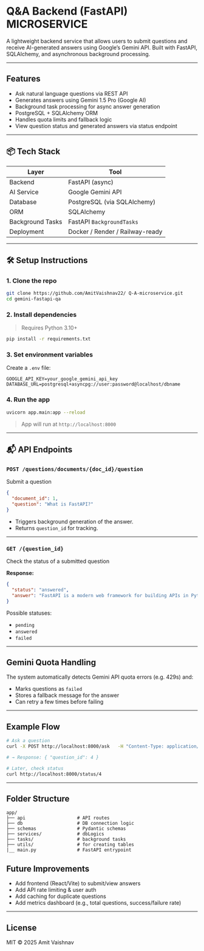 #  Q&A Backend (FastAPI) MICROSERVICE

A lightweight backend service that allows users to submit questions and receive AI-generated answers using Google’s Gemini API. Built with FastAPI, SQLAlchemy, and asynchronous background processing.

---

##  Features

- Ask natural language questions via REST API
- Generates answers using Gemini 1.5 Pro (Google AI)
- Background task processing for async answer generation
- PostgreSQL + SQLAlchemy ORM
- Handles quota limits and fallback logic
- View question status and generated answers via status endpoint

---

## 📦 Tech Stack

| Layer       | Tool                   |
|-------------|------------------------|
| Backend     | FastAPI (async)        |
| AI Service  | Google Gemini API      |
| Database    | PostgreSQL (via SQLAlchemy) |
| ORM         | SQLAlchemy |
| Background Tasks | FastAPI `BackgroundTasks` |
| Deployment  | Docker / Render / Railway-ready |

---

## 🛠️ Setup Instructions

### 1. Clone the repo

```bash
git clone https://github.com/AmitVaishnav22/ Q-A-microservice.git
cd gemini-fastapi-qa
```

### 2. Install dependencies

> Requires Python 3.10+

```bash
pip install -r requirements.txt
```

### 3. Set environment variables

Create a `.env` file:

```env
GOOGLE_API_KEY=your_google_gemini_api_key
DATABASE_URL=postgresql+asyncpg://user:password@localhost/dbname
```

### 4. Run the app

```bash
uvicorn app.main:app --reload
```

> App will run at `http://localhost:8000`

---

## 📬 API Endpoints

### `POST /questions/documents/{doc_id}/question`
Submit a question

```json
{
  "document_id": 1,
  "question": "What is FastAPI?"
}
```

- Triggers background generation of the answer.
- Returns `question_id` for tracking.

---

### `GET /{question_id}`
Check the status of a submitted question

**Response:**

```json
{
  "status": "answered",
  "answer": "FastAPI is a modern web framework for building APIs in Python..."
}
```

Possible statuses:
- `pending`
- `answered`
- `failed`

---

## Gemini Quota Handling

The system automatically detects Gemini API quota errors (e.g. 429s) and:
- Marks questions as `failed`
- Stores a fallback message for the answer
- Can retry a few times before failing

---

## Example Flow

```bash
# Ask a question
curl -X POST http://localhost:8000/ask   -H "Content-Type: application/json"   -d '{"document_id": 1, "question": "What is FastAPI?"}'

# → Response: { "question_id": 4 }

# Later, check status
curl http://localhost:8000/status/4
```

---

##  Folder Structure

```
app/
├── api                   # API routes
├── db                    # DB connection logic
├── schemas               # Pydantic schemas
├── services/             # dbLogics
├── tasks/                # background tasks
├── utils/                # for creating tables
|__ main.py               # FastAPI entrypoint

```

## Future Improvements

- Add frontend (React/Vite) to submit/view answers
- Add API rate limiting & user auth
- Add caching for duplicate questions
- Add metrics dashboard (e.g., total questions, success/failure rate)

---

## License

MIT © 2025 Amit Vaishnav